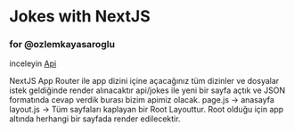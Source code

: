 # Jokes with NextJS
### for @ozlemkayasaroglu

inceleyin [Api](/jokes/blob/main/jokeapp/app/api/jokes/route.js)

NextJS App Router ile app dizini içine açacağınız tüm dizinler ve dosyalar istek geldiğinde render alınacaktır
api/jokes ile yeni bir sayfa açtık ve JSON formatında cevap verdik burası bizim apimiz olacak.
page.js -> anasayfa
layout.js -> Tüm sayfaları kaplayan bir Root Layouttur. Root olduğu için app altında herhangi bir sayfada render edilecektir.
